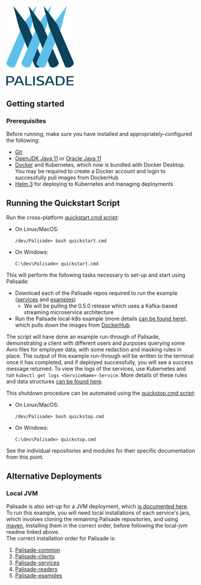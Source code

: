 <!---
Copyright 2018-2021 Crown Copyright

Licensed under the Apache License, Version 2.0 (the "License");
you may not use this file except in compliance with the License.
You may obtain a copy of the License at

  http://www.apache.org/licenses/LICENSE-2.0

Unless required by applicable law or agreed to in writing, software
distributed under the License is distributed on an "AS IS" BASIS,
WITHOUT WARRANTIES OR CONDITIONS OF ANY KIND, either express or implied.
See the License for the specific language governing permissions and
limitations under the License.
--->

# <img src="logos/logo.svg" width="180">

## Getting started

### Prerequisites
Before running, make sure you have installed and appropriately-configured the following:
* [Git](https://git-scm.com/downloads)
* [OpenJDK Java 11](https://openjdk.java.net/projects/jdk/11/) or [Oracle Java 11](https://www.oracle.com/java/technologies/javase-jdk11-downloads.html)
* [Docker](https://www.docker.com/products/docker-desktop) and Kubernetes, which now is bundled with Docker Desktop. You may be required to create a Docker account and login to successfully pull images from DockerHub
* [Helm 3](https://helm.sh/) for deploying to Kubernetes and managing deployments

## Running the Quickstart Script
Run the cross-platform [quickstart.cmd script](quickstart.cmd):
* On Linux/MacOS:
  ```
  /dev/Palisade> bash quickstart.cmd
  ```
* On Windows:
  ```
  C:\dev\Palisade> quickstart.cmd
  ```

This will perform the following tasks necessary to set-up and start using Palisade:
* Download each of the Palisade repos required to run the example ([services](https://github.com/gchq/Palisade-services/tree/develop) and [examples](https://github.com/gchq/Palisade-examples/tree/develop))
    - We will be pulling the 0.5.0 release which uses a Kafka-based streaming microservice architecture
* Run the Palisade local-k8s example (more details [can be found here](https://github.com/gchq/Palisade-examples/tree/develop/deployment/local-k8s)), which pulls down the images from [DockerHub](https://hub.docker.com/u/gchq).

The script will have done an example run-through of Palisade, demonstrating a client with different users and purposes querying some Avro files for employee data, with some redaction and masking rules in place.
The output of this example run-through will be written to the terminal once it has completed, and if deployed successfully, you will see a success message returned.
To view the logs of the services, use Kubernetes and run `kubectl get logs <ServiceName>-Service`. 
More details of these rules and data structures [can be found here](https://github.com/gchq/Palisade-examples/tree/develop/example-library).

This shutdown procedure can be automated using the [quickstop.cmd script](quickstop.cmd):
* On Linux/MacOS:
  ```
  /dev/Palisade> bash quickstop.cmd
  ```
* On Windows:
  ```
  C:\dev\Palisade> quickstop.cmd
  ```
See the individual repositories and modules for their specific documentation from this point.

## Alternative Deployments

### Local JVM
Palisade is also set-up for a JVM deployment, which [is documented here](https://github.com/gchq/Palisade-examples/tree/develop/deployment/local-jvm/README.md).  
To run this example, you will need local installations of each service's jars, which involves cloning the remaining Palisade repositories, and using [maven](https://maven.apache.org/), installing them in the correct order, before following the local-jvm readme linked above.  
The correct installation order for Palisade is:
1. [Palisade-common](https://github.com/gchq/Palisade-common)
1. [Palisade-clients](https://github.com/gchq/Palisade-clients)
1. [Palisade-services](https://github.com/gchq/Palisade-services)
1. [Palisade-readers](https://github.com/gchq/Palisade-readers)
1. [Palisade-examples](https://github.com/gchq/Palisade-examples)
